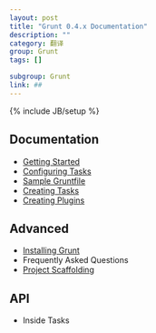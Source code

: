 ```yaml
---
layout: post
title: "Grunt 0.4.x Documentation"
description: ""
category: 翻译
group: Grunt
tags: []

subgroup: Grunt
link: ##
---
```

{% include JB/setup %}

## Documentation
* [Getting Started]
* [Configuring Tasks]
* [Sample Gruntfile]
* [Creating Tasks]
* [Creating Plugins]

## Advanced
* [Installing Grunt]
* Frequently Asked Questions
* [Project Scaffolding]

## API
* Inside Tasks

[Getting Started]:      /bak/grunt/Getting-started.html
[Configuring Tasks]:    /bak/grunt/Configuring-tasks.html
[Sample Gruntfile]:     /bak/grunt/Sample-Gruntfile.html
[Creating Tasks]:       /bak/grunt/Creating-tasks.html
[Creating Plugins]:     /bak/grunt/Creating-plugins.html
[Installing Grunt]:     /bak/grunt/Installing-grunt.html
[Frequently Asked Questions]: /bak/grunt/Frequently-Asked-Questions.html
[Project Scaffolding]:  /bak/grunt/Project-Scaffolding.html
[Inside Tasks]:         /bak/grunt/Inside-Tasks.html

